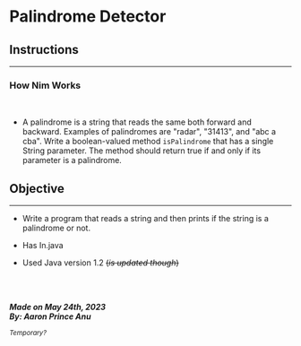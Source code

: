 # **Palindrome Detector**

## Instructions
---


### How Nim Works

<br>

- A palindrome is a string that reads the same both forward and backward. Examples of palindromes are "radar", "31413", and "abc a cba". Write a boolean-valued method `isPalindrome` that has a single String parameter. The method should return true if and only if its parameter is a palindrome. 



## Objective
---


- Write a program that reads a string and then prints if the string is a palindrome or not. 

- Has In.java
- Used Java version 1.2 ~~(*is updated though*)~~

<br></br>

***Made on May 24th, 2023***\
***By: Aaron Prince Anu***


<sub>*Temporary?*</sub>